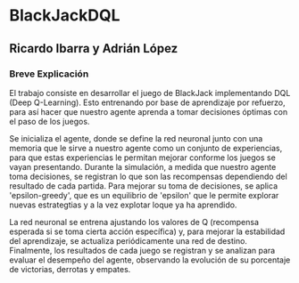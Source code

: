 # BlackJackDQL
## Ricardo Ibarra y Adrián López 
### Breve Explicación
El trabajo consiste en desarrollar el juego de BlackJack implementando DQL (Deep Q-Learning). Esto entrenando por base de aprendizaje por refuerzo, para así hacer que nuestro agente aprenda a tomar decisiones óptimas con el paso de los juegos. 

Se inicializa el agente, donde se define la red neuronal junto con una memoria que le sirve a nuestro agente como un conjunto de experiencias, para que estas experiencias le permitan mejorar conforme los juegos se vayan presentando.
Durante la simulación, a medida que nuestro agente toma decisiones, se registran lo que son las recompensas dependiendo del resultado de cada partida. Para mejorar su toma de decisiones, se aplica 'epsilon-greedy', que es un equilibrio de 'epsilon' que le permite explorar nuevas estrategtias y a la vez explotar loque ya ha aprendido. 

La red neuronal se entrena ajustando los valores de Q (recompensa esperada si se toma cierta acción específica) y, para mejorar la estabilidad del aprendizaje, se actualiza periódicamente una red de destino. Finalmente, los resultados de cada juego se registran y se analizan para evaluar el desempeño del agente, observando la evolución de su porcentaje de victorias, derrotas y empates.
